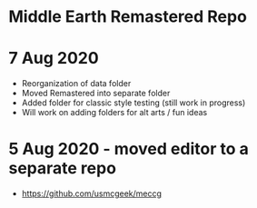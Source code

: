 # Middle Earth Remastered Repo

# 7 Aug 2020
 * Reorganization of data folder
 * Moved Remastered into separate folder
 * Added folder for classic style testing (still work in progress)
 * Will work on adding folders for alt arts / fun ideas

# 5 Aug 2020 - moved editor to a separate repo
 * https://github.com/usmcgeek/meccg